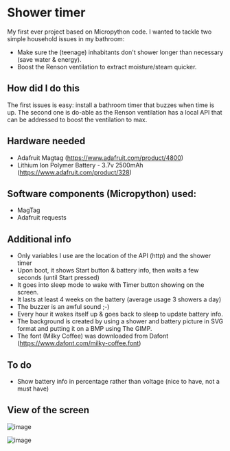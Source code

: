 # Shower timer

My first ever project based on Micropython code. I wanted to tackle two simple household issues in my bathroom:

- Make sure the (teenage) inhabitants don't shower longer than necessary (save water & energy).
- Boost the Renson ventilation to extract moisture/steam quicker.

## How did I do this

The first issues is easy: install a bathroom timer that buzzes when time is up. 
The second one is do-able as the Renson ventilation has a local API that can be addressed to boost the ventilation to max.

## Hardware needed
- Adafruit Magtag (https://www.adafruit.com/product/4800)
- Lithium Ion Polymer Battery - 3.7v 2500mAh (https://www.adafruit.com/product/328)

## Software components (Micropython) used:
- MagTag
- Adafruit requests

## Additional info
- Only variables I use are the location of the API (http) and the shower timer
- Upon boot, it shows Start button & battery info, then waits a few seconds (until Start pressed) 
- It goes into sleep mode to wake with Timer button showing on the screen.
- It lasts at least 4 weeks on the battery (average usage 3 showers a day)
- The buzzer is an awful sound ;-)
- Every hour it wakes itself up & goes back to sleep to update battery info.
- The background is created by using a shower and battery picture in SVG format and putting it on a BMP using The GIMP.
- The font (Milky Coffee) was downloaded from Dafont (https://www.dafont.com/milky-coffee.font)

## To do
- Show battery info in percentage rather than voltage (nice to have, not a must have)

## View of the screen
![image](https://user-images.githubusercontent.com/56874881/236297336-9778e942-afdc-46d6-ad88-7fa116d62baf.png)

![image](https://user-images.githubusercontent.com/56874881/236297417-facdfeac-4e7f-47f5-8b5e-36660251a6e0.png)
